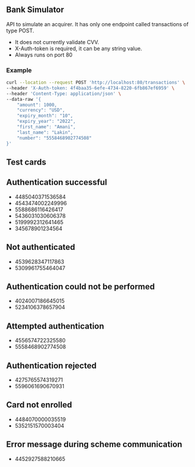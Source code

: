 ## Bank Simulator
API to simulate an acquirer. It has only one endpoint called transactions of type POST.

- It does not currently validate CVV.
- X-Auth-token is required, it can be any string value.
- Always runs on port 80

### Example
```sh
curl --location --request POST 'http://localhost:80/transactions' \
--header 'X-Auth-token: 4f4baa35-6efe-4734-8220-6fb867ef6959' \
--header 'Content-Type: application/json' \
--data-raw '{
    "amount": 1000,
    "currency": "USD",
    "expiry_month": "10",
    "expiry_year": "2022",
    "first_name": "Amani",
    "last_name": "Lakin",
    "number": "5558468902774508"
}'
```

## Test cards
Authentication successful
---
- 4485040371536584
- 4543474002249996
- 5588686116426417
- 5436031030606378
- 5199992312641465
- 345678901234564
	
Not authenticated
---
- 4539628347117863
- 5309961755464047

Authentication could not be performed
---
- 4024007186645015
- 5234106378657904
	
Attempted authentication
---
- 4556574722325580
- 5558468902774508

Authentication rejected
---
- 4275765574319271
- 5596061690670931
	
Card not enrolled
---
- 4484070000035519
- 5352151570003404
	
Error message during scheme communication
---
- 4452927588210665